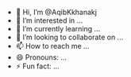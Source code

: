 - 👋 Hi, I’m @AqibKkhanakj
- 👀 I’m interested in ...
- 🌱 I’m currently learning ...
- 💞️ I’m looking to collaborate on ...
- 📫 How to reach me ...
- 😄 Pronouns: ...
- ⚡ Fun fact: ...

<!---
AqibKkhanakj/AqibKkhanakj is a ✨ special ✨ repository because its `README.md` (this file) appears on your GitHub profile.
You can click the Preview link to take a look at your changes.
--->
